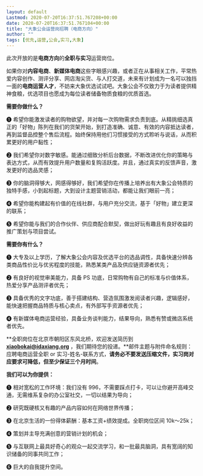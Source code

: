 ```yaml
---
layout: default
Lastmod: 2020-07-20T16:37:51.767208+00:00
date: 2020-07-20T16:37:51.767104+00:00
title: "大象公会运营岗招聘（电商方向）"
author: ""
tags: [优先,运营,公会,实习,大象]
---
```


此次开放的是**电商方向**的**全职与实习**运营岗位。

如果你对**内容电商**、**新媒体电商**这些字眼感兴趣，或者正在从事相关工作，平常热爱内容创作、测评分享、网店淘尖货、与人打交道，未来有计划成为一名可以独挡一面的**电商运营人才**，不妨来大象优选试试吧。大象公会不仅致力于为读者提供精神食粮，优选项目也愿成为每位读者储备物质食粮的优质首选。

**需要你做什么？**

❶ 希望你能激发读者的购物欲望，并对每一次购物需求负责到底。从精挑细选真正的「好物」陈列在我们的货架开始，到打造准确、诚意、有效的内容抵达读者，再到监督品控整个售后流程。始终保持用他们习惯接受的方式聆听与说话，从而积累更好的用户黏性；

❷ 我们希望你对数字敏感。能通过细致分析后台数据，不断改进优化你的策略与表达方式，从而有效提升用户数量和复购活跃度。并且，通过真实的反馈声音，激发更好的选品灵感；

❸ 你的脑洞得够大，网感得够好，我们希望你在传播上培养出有大象公会特质的独特手感，小到起标题，大到设计主题营销活动，都能让我们眼前一亮；

❹ 希望你能构建起有价值的在线社群，与用户充分交流，基于「好物」建立更深的联系；

❺ 希望你能与我们的合作伙伴、供应商配合默契，做出好玩有趣且有良好收益的推广策划与项目尝试。

**需要你有什么？**

❶ 大专及以上学历，了解大象公会内容及优选平台的选品调性，具备快速分辨各类商品性价比与优劣程度的技能，熟悉某类产品及供应链资源者优先；

❷ 有良好的视觉审美能力，具备 PS 功底，日常购物有自己的标准与价值体系，热爱分享产品测评者优先；

❸ 具备优秀的文字功底，善于搭建结构、营造氛围激发阅读者兴趣，逻辑感好，能快速把握商品特质与核心卖点，有外部写手资源者优先；

❹ 有新媒体电商运营经验，具备业务谈判能力，结果导向，熟悉有赞或微店系统者优先。

**全职岗位在北京市朝阳区东风北桥，欢迎发送简历到****xiaobokai@idaxiang.org**** ，我们期待您的投递。**邮件主题与附件命名规则：应聘电商运营全职 or 实习-姓名-联系方式，**请务必不要发送压缩文件，实习岗对应要求可降低，但至少保证三个月时间**。

**我们可以为你提供：**

❶ 相对宽松的工作环境：我们没有 996，不需要踩点打卡，可以让你避开高峰交通，无需维系复杂的办公室社交，一切以结果为导向；

❷ 研究既硬核又有趣的产品内容如何在网络世界传播；

❸ 在北京生活的一份得体薪酬：基本工资+绩效提成。全职岗位区间 10k～25k；

❹ 策划并主导充满创意的营销计划的机会；

❺ 与互联网上最具好奇心的观众一起交流学习，和一批最具脑洞，具有宽阔的知识储备的同事共同工作；

❻ 巨大的自我提升空间。

